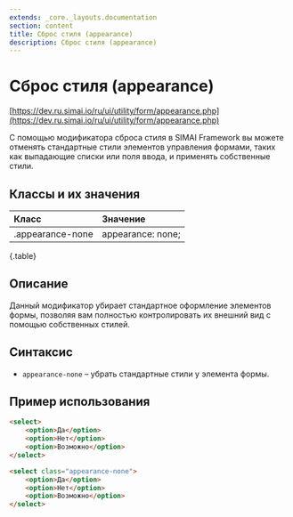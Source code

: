 ```yaml
---
extends: _core._layouts.documentation
section: content
title: Сброс стиля (appearance)
description: Сброс стиля (appearance)
---
```


# Сброс стиля (appearance)

[https://dev.ru.simai.io/ru/ui/utility/form/appearance.php](https://dev.ru.simai.io/ru/ui/utility/form/appearance.php)

С помощью модификатора сброса стиля в SIMAI Framework вы можете отменять стандартные стили элементов управления формами,
таких как выпадающие списки или поля ввода, и применять собственные стили.

## Классы и их значения

| Класс            | Значение          |
|:-----------------|:------------------|
| .appearance-none | appearance: none; |
{.table}

## Описание

Данный модификатор убирает стандартное оформление элементов формы, позволяя вам полностью контролировать их внешний вид
с помощью собственных стилей.

## Синтаксис

- `appearance-none` – убрать стандартные стили у элемента формы.

## Пример использования

```html
<select>
    <option>Да</option>
    <option>Нет</option>
    <option>Возможно</option>
</select>

<select class="appearance-none">
    <option>Да</option>
    <option>Нет</option>
    <option>Возможно</option>
</select>
```
